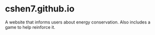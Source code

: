 # cshen7.github.io
A website that informs users about energy conservation. Also includes a game to help reinforce it.
